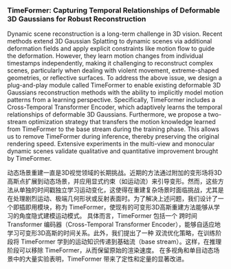 ### TimeFormer: Capturing Temporal Relationships of Deformable 3D Gaussians for Robust Reconstruction

Dynamic scene reconstruction is a long-term challenge in 3D vision. Recent methods extend 3D Gaussian Splatting to dynamic scenes via additional deformation fields and apply explicit constraints like motion flow to guide the deformation. However, they learn motion changes from individual timestamps independently, making it challenging to reconstruct complex scenes, particularly when dealing with violent movement, extreme-shaped geometries, or reflective surfaces. To address the above issue, we design a plug-and-play module called TimeFormer to enable existing deformable 3D Gaussians reconstruction methods with the ability to implicitly model motion patterns from a learning perspective. Specifically, TimeFormer includes a Cross-Temporal Transformer Encoder, which adaptively learns the temporal relationships of deformable 3D Gaussians. Furthermore, we propose a two-stream optimization strategy that transfers the motion knowledge learned from TimeFormer to the base stream during the training phase. This allows us to remove TimeFormer during inference, thereby preserving the original rendering speed. Extensive experiments in the multi-view and monocular dynamic scenes validate qualitative and quantitative improvement brought by TimeFormer.

动态场景重建一直是3D视觉领域的长期挑战。近期的方法通过附加的变形场将3D高斯点扩展到动态场景，并应用显式约束（如运动流）来引导变形。然而，这些方法从单独的时间戳独立学习运动变化，这使得在重建复杂场景时面临挑战，尤其是在处理剧烈运动、极端几何形状或反射表面时。为了解决上述问题，我们设计了一个即插即用模块，称为 TimeFormer，使现有的可变形3D高斯重建方法能够从学习的角度隐式建模运动模式。
具体而言，TimeFormer 包括一个 跨时间 Transformer 编码器（Cross-Temporal Transformer Encoder），能够自适应地学习可变形3D高斯的时间关系。此外，我们提出了一种 双流优化策略，在训练阶段将 TimeFormer 学到的运动知识传递到基础流（base stream）。这样，在推理阶段可以移除 TimeFormer，从而保留原始的渲染速度。
在多视角和单目动态场景中的大量实验表明，TimeFormer 带来了定性和定量的显著改进。
